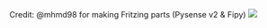 Credit:
@mhmd98 for making Fritzing parts (Pysense v2 & Fipy)
![](https://github.com/iot-lnu/applied-iot/blob/master/sensor-examples/Pycom%20-%20Pysense%20v1/connection/pycom_pysense_bb.png)
